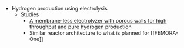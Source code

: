 - Hydrogen production using electrolysis
	- Studies
		- [A membrane-less electrolyzer with porous walls for high throughput and pure hydrogen production](https://doi.org/10.1039/D1SE00255D)
		- Similar reactor architecture to what is planned for [[FEMORA-One]]